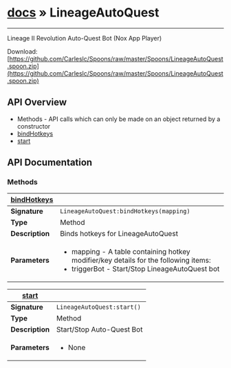 # [docs](index.md) » LineageAutoQuest
---

Lineage II Revolution Auto-Quest Bot (Nox App Player)

Download: [https://github.com/Carleslc/Spoons/raw/master/Spoons/LineageAutoQuest.spoon.zip](https://github.com/Carleslc/Spoons/raw/master/Spoons/LineageAutoQuest.spoon.zip)

## API Overview
* Methods - API calls which can only be made on an object returned by a constructor
 * [bindHotkeys](#bindHotkeys)
 * [start](#start)

## API Documentation

### Methods

| [bindHotkeys](#bindHotkeys)         |                                                                                     |
| --------------------------------------------|-------------------------------------------------------------------------------------|
| **Signature**                               | `LineageAutoQuest:bindHotkeys(mapping)`                                                                    |
| **Type**                                    | Method                                                                     |
| **Description**                             | Binds hotkeys for LineageAutoQuest                                                                     |
| **Parameters**                              | <ul><li>mapping - A table containing hotkey modifier/key details for the following items:</li><li> triggerBot - Start/Stop LineageAutoQuest bot</li></ul> |

| [start](#start)         |                                                                                     |
| --------------------------------------------|-------------------------------------------------------------------------------------|
| **Signature**                               | `LineageAutoQuest:start()`                                                                    |
| **Type**                                    | Method                                                                     |
| **Description**                             | Start/Stop Auto-Quest Bot                                                                     |
| **Parameters**                              | <ul><li>None</li></ul> |

